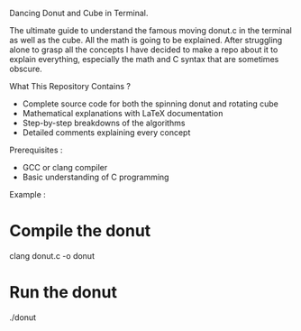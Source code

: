 Dancing Donut and Cube in Terminal.

The ultimate guide to understand the famous moving donut.c in the terminal as well as the cube. All the math is going to be explained. After struggling alone to grasp all the concepts I have decided to make a repo about it to explain everything, especially the math and C syntax that are sometimes obscure.

What This Repository Contains ?

- Complete source code for both the spinning donut and rotating cube
- Mathematical explanations with LaTeX documentation
- Step-by-step breakdowns of the algorithms
- Detailed comments explaining every concept

Prerequisites : 

- GCC or clang compiler
- Basic understanding of C programming

Example :
# Compile the donut
clang donut.c -o donut 
# Run the donut
./donut


